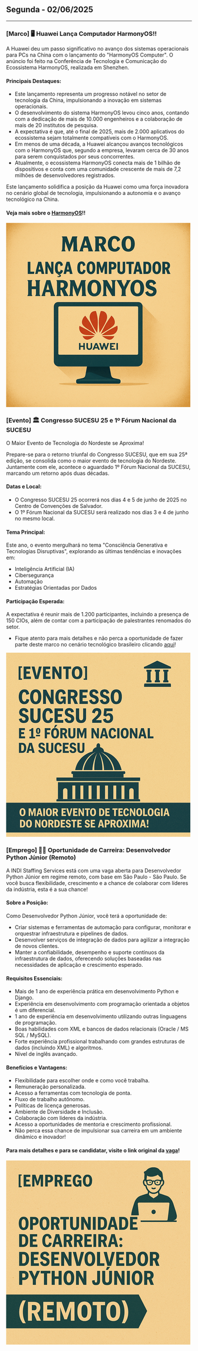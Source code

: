 ## Segunda - 02/06/2025

___

### [Marco] 🖥️ Huawei Lança Computador HarmonyOS!!

A Huawei deu um passo significativo no avanço dos sistemas operacionais para PCs na China com o lançamento do "HarmonyOS Computer". O anúncio foi feito na Conferência de Tecnologia e Comunicação do Ecossistema HarmonyOS, realizada em Shenzhen.

#### Principais Destaques:
- Este lançamento representa um progresso notável no setor de tecnologia da China, impulsionando a inovação em sistemas operacionais.
- O desenvolvimento do sistema HarmonyOS levou cinco anos, contando com a dedicação de mais de 10.000 engenheiros e a colaboração de mais de 20 institutos de pesquisa.
- A expectativa é que, até o final de 2025, mais de 2.000 aplicativos do ecossistema sejam totalmente compatíveis com o HarmonyOS.
- Em menos de uma década, a Huawei alcançou avanços tecnológicos com o HarmonyOS que, segundo a empresa, levaram cerca de 30 anos para serem conquistados por seus concorrentes.
- Atualmente, o ecossistema HarmonyOS conecta mais de 1 bilhão de dispositivos e conta com uma comunidade crescente de mais de 7,2 milhões de desenvolvedores registrados.

Este lançamento solidifica a posição da Huawei como uma força inovadora no cenário global de tecnologia, impulsionando a autonomia e o avanço tecnológico na China.

#### Veja mais sobre o [HarmonyOS](https://exame.com/tecnologia/huawei-lanca-computador-harmonyos-e-avanca-na-industria-de-sistemas-operacionais-na-china/)!!

![banner1](imagens/01_0206.png)

### [Evento] 🏛️ Congresso SUCESU 25 e 1º Fórum Nacional da SUCESU

O Maior Evento de Tecnologia do Nordeste se Aproxima!

Prepare-se para o retorno triunfal do Congresso SUCESU, que em sua 25ª edição, se consolida como o maior evento de tecnologia do Nordeste. Juntamente com ele, acontece o aguardado 1º Fórum Nacional da SUCESU, marcando um retorno após duas décadas.

#### Datas e Local:
- O Congresso SUCESU 25 ocorrerá nos dias 4 e 5 de junho de 2025 no Centro de Convenções de Salvador.
- O 1º Fórum Nacional da SUCESU será realizado nos dias 3 e 4 de junho no mesmo local.

#### Tema Principal:
Este ano, o evento mergulhará no tema "Consciência Generativa e Tecnologias Disruptivas", explorando as últimas tendências e inovações em:
- Inteligência Artificial (IA)
- Cibersegurança
- Automação
- Estratégias Orientadas por Dados

#### Participação Esperada:
A expectativa é reunir mais de 1.200 participantes, incluindo a presença de 150 CIOs, além de contar com a participação de palestrantes renomados do setor.

- Fique atento para mais detalhes e não perca a oportunidade de fazer parte deste marco no cenário tecnológico brasileiro clicando [aqui](https://tibahia.com/eventos/congresso-sucesu-25-o-maior-evento-de-tecnologia-do-nordeste-comeca-na-proxima-semana/)!

![banner2](imagens/02_0206.png)


### [Emprego] 👨‍💻 Oportunidade de Carreira: Desenvolvedor Python Júnior (Remoto)

A INDI Staffing Services está com uma vaga aberta para Desenvolvedor Python Júnior em regime remoto, com base em São Paulo - São Paulo. Se você busca flexibilidade, crescimento e a chance de colaborar com líderes da indústria, esta é a sua chance!

#### Sobre a Posição:
Como Desenvolvedor Python Júnior, você terá a oportunidade de:
- Criar sistemas e ferramentas de automação para configurar, monitorar e orquestrar infraestrutura e pipelines de dados.
- Desenvolver serviços de integração de dados para agilizar a integração de novos clientes.
- Manter a confiabilidade, desempenho e suporte contínuos da infraestrutura de dados, oferecendo soluções baseadas nas necessidades de aplicação e crescimento esperado.

#### Requisitos Essenciais:
- Mais de 1 ano de experiência prática em desenvolvimento Python e Django.
- Experiência em desenvolvimento com programação orientada a objetos é um diferencial.
- 1 ano de experiência em desenvolvimento utilizando outras linguagens de programação.
- Boas habilidades com XML e bancos de dados relacionais (Oracle / MS SQL / MySQL).
- Forte experiência profissional trabalhando com grandes estruturas de dados (incluindo XML) e algoritmos.
- Nível de inglês avançado.

#### Benefícios e Vantagens:
- Flexibilidade para escolher onde e como você trabalha.
- Remuneração personalizada.
- Acesso a ferramentas com tecnologia de ponta.
- Fluxo de trabalho autônomo.
- Políticas de licença generosas.
- Ambiente de Diversidade e Inclusão.
- Colaboração com líderes da indústria.
- Acesso a oportunidades de mentoria e crescimento profissional.
- Não perca essa chance de impulsionar sua carreira em um ambiente dinâmico e inovador!

#### Para mais detalhes e para se candidatar, visite o link original da [vaga](https://www.linkedin.com/jobs/view/4238549703)!

![banner3](imagens/03_0206.png)